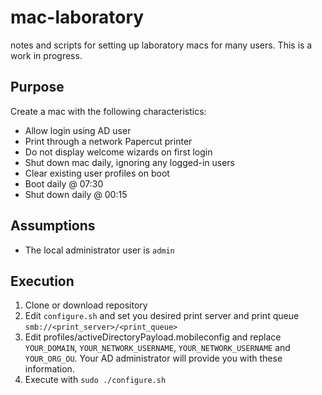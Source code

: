 # mac-laboratory
notes and scripts for setting up laboratory macs for many users. This is a work in progress.



## Purpose
Create a mac with the following characteristics:
- Allow login using AD user
- Print through a network Papercut printer
- Do not display welcome wizards on first login
- Shut down mac daily, ignoring any logged-in users
- Clear existing user profiles on boot
- Boot daily @ 07:30
- Shut down daily @ 00:15

## Assumptions
- The local administrator user is ```admin```

## Execution
1. Clone or download repository
2. Edit ```configure.sh``` and set you desired print server and print queue ```smb://<print_server>/<print_queue>```
3. Edit profiles/activeDirectoryPayload.mobileconfig and replace ```YOUR_DOMAIN```, ```YOUR_NETWORK_USERNAME```,  ```YOUR_NETWORK_USERNAME``` and ```YOUR_ORG_OU```. Your AD administrator will provide you with these information.
4. Execute with ```sudo ./configure.sh```
